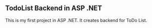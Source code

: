 ## TodoList Backend in ASP .NET
This is my first project in ASP .NET. It creates backend for ToDo List.
